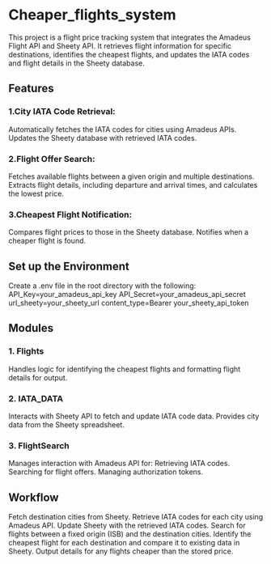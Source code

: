 # Cheaper_flights_system
This project is a flight price tracking system that integrates the Amadeus Flight API and Sheety API. 
It retrieves flight information for specific destinations, identifies the cheapest flights, and updates the IATA codes and flight details in the Sheety database.
## Features
### 1.City IATA Code Retrieval:
Automatically fetches the IATA codes for cities using Amadeus APIs.
Updates the Sheety database with retrieved IATA codes.
### 2.Flight Offer Search:
Fetches available flights between a given origin and multiple destinations.
Extracts flight details, including departure and arrival times, and calculates the lowest price.
### 3.Cheapest Flight Notification:
Compares flight prices to those in the Sheety database.
Notifies when a cheaper flight is found.
## Set up the Environment
Create a .env file in the root directory with the following:
API_Key=your_amadeus_api_key
API_Secret=your_amadeus_api_secret
url_sheety=your_sheety_url
content_type=Bearer your_sheety_api_token

## Modules
### 1. Flights
Handles logic for identifying the cheapest flights and formatting flight details for output.
### 2. IATA_DATA
Interacts with Sheety API to fetch and update IATA code data.
Provides city data from the Sheety spreadsheet.
### 3. FlightSearch
Manages interaction with Amadeus API for:
Retrieving IATA codes.
Searching for flight offers.
Managing authorization tokens.

## Workflow
Fetch destination cities from Sheety.
Retrieve IATA codes for each city using Amadeus API.
Update Sheety with the retrieved IATA codes.
Search for flights between a fixed origin (ISB) and the destination cities.
Identify the cheapest flight for each destination and compare it to existing data in Sheety.
Output details for any flights cheaper than the stored price.


